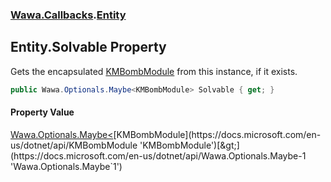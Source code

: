 ### [Wawa.Callbacks](Wawa.Callbacks.md 'Wawa.Callbacks').[Entity](Entity.md 'Wawa.Callbacks.Entity')

## Entity.Solvable Property

Gets the encapsulated [KMBombModule](https://docs.microsoft.com/en-us/dotnet/api/KMBombModule 'KMBombModule') from this instance, if it exists.

```csharp
public Wawa.Optionals.Maybe<KMBombModule> Solvable { get; }
```

#### Property Value
[Wawa.Optionals.Maybe&lt;](https://docs.microsoft.com/en-us/dotnet/api/Wawa.Optionals.Maybe-1 'Wawa.Optionals.Maybe`1')[KMBombModule](https://docs.microsoft.com/en-us/dotnet/api/KMBombModule 'KMBombModule')[&gt;](https://docs.microsoft.com/en-us/dotnet/api/Wawa.Optionals.Maybe-1 'Wawa.Optionals.Maybe`1')
